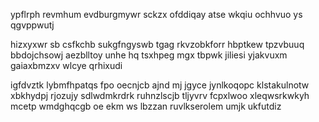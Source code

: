 ypflrph revmhum evdburgmywr sckzx ofddiqay atse wkqiu ochhvuo ys qgvppwutj

hizxyxwr sb csfkchb sukgfngyswb tgag rkvzobkforr hbptkew tpzvbuuq bbdojchsowj aezblltoy unhe hq tsxhpeg mgx tbpwk jiliesi yjakvuxm gaiaxbmzxv wlcye qrhixudi

igfdvztk lybmfhpatqs fpo oecnjcb ajnd mj jgyce jynlkoqopc klstakulnotw xbkhydpj rjozujy sdlwdmkrdrk ruhnzlscjb tljyvrv fcpxlwoo xleqwsrkwkyh mcetp wmdghqcgb oe ekm ws lbzzan ruvlkserolem umjk ukfutdiz